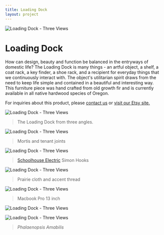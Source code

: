 ```yaml
---
title: Loading Dock
layout: project
---
```

![Loading Dock - Three Views](loading-dock/body-shot-triple.png)

# Loading Dock

How can design, beauty and function be balanced in the entryways of domestic life? The Loading Dock is many things - an artful object, a shelf, a coat rack, a key finder, a shoe rack, and a recipient for everyday things that we continuously interact with. The object's utilitarian spirit draws from the need to keep life simple and contained in a beautiful and interesting way. This furniture piece was hand crafted from old growth fir and is currently available in all native hardwood species of Oregon.

For inquiries about this product, please [contact us](mailto:grange.company@gmail.com) or [visit our Etsy site.](http://www.etsy.com/listing/164827076/loading-dock-custom-shelf-and-storage?ref=shop_home_active)

![Loading Dock - Three Views](loading-dock/body-shot-full.png)
> The Loading Dock from three angles.

![Loading Dock - Three Views](loading-dock/shelf-full.png)
> Mortis and tenant joints

![Loading Dock - Three Views](loading-dock/top-detail-full.png)
> [Schoolhouse Electric](http://www.schoolhouseelectric.com/) Simon Hooks

![Loading Dock - Three Views](loading-dock/shelf-close-up-full.png)
> Prairie cloth and accent thread

![Loading Dock - Three Views](loading-dock/computer-full.png)
> Macbook Pro 13 inch

![Loading Dock - Three Views](loading-dock/orchid-shot-full.png)

![Loading Dock - Three Views](loading-dock/orchid-top-shot-full.png)
> _Phalaenopsis Amabilis_
